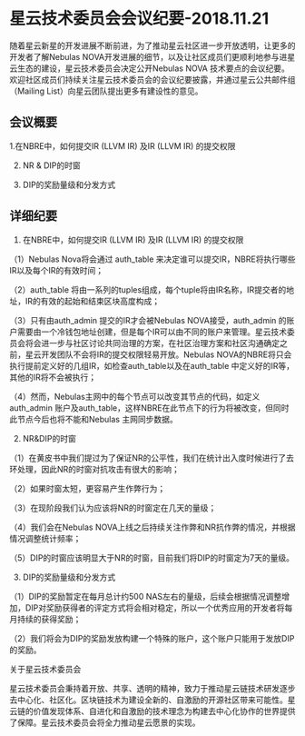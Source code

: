# 星云技术委员会会议纪要-2018.11.21

随着星云新星的开发进展不断前进，为了推动星云社区进一步开放透明，让更多的开发者了解Nebulas NOVA开发进展的细节，以及让社区成员们更顺利地参与进星云生态的建设，星云技术委员会决定公开Nebulas NOVA 技术要点的会议纪要。欢迎社区成员们持续关注星云技术委员会的会议纪要披露，并通过星云公共邮件组（Mailing List）向星云团队提出更多有建设性的意见。

## 会议概要

1.在NBRE中，如何提交IR (LLVM IR) 及IR (LLVM IR) 的提交权限

2. NR & DIP的时窗

3. DIP的奖励量级和分发方式

 

## 详细纪要

1. 在NBRE中，如何提交IR (LLVM IR) 及IR (LLVM IR) 的提交权限

（1）Nebulas Nova将会通过 auth_table 来决定谁可以提交IR，NBRE将执行哪些IR以及每个IR的有效时间；

（2）auth_table 将由一系列的tuples组成，每个tuple将由IR名称，IR提交者的地址，IR的有效的起始和结束区块高度构成；

（3）只有由auth_admin 提交的IR才会被Nebulas NOVA接受，auth_admin 的账户需要由一个冷钱包地址创建，但是每个IR可以由不同的账户来管理。星云技术委员会将会进一步与社区讨论共同治理的方案，在社区治理方案和社区沟通确定之前，星云开发团队不会将IR的提交权限轻易开放。Nebulas NOVA的NBRE将只会执行提前定义好的几组IR，如检查auth_table以及在auth_table 中定义好的IR等，其他的IR将不会被执行；

（4）然而，Nebulas主网中的每个节点可以改变其节点的代码，如定义auth_admin 账户及auth_table，这样NBRE在此节点下的行为将被改变，但同时此节点今后也将不能和Nebulas 主网同步数据。

2. NR&DIP的时窗

（1）在黄皮书中我们提过为了保证NR的公平性，我们在统计出入度时候进行了去环处理，因此NR的时窗对抗攻击有很大的影响；

（2）如果时窗太短，更容易产生作弊行为；

（3）在现阶段我们认为应该将NR的时窗定在几天的量级；

（4）我们会在Nebulas NOVA上线之后持续关注作弊和NR抗作弊的情况，并根据情况调整统计频率；

（5）DIP的时窗应该明显大于NR的时窗，目前我们将DIP的时窗定为7天的量级。

3. DIP的奖励量级和分发方式

（1）DIP的奖励暂定在每月总计约500 NAS左右的量级，后续会根据情况调整增加，DIP对奖励获得者的评定方式将会相对稳定，所以一个优秀应用的开发者将每月持续的获得奖励；

（2）我们将会为DIP的奖励发放构建一个特殊的账户，这个账户只能用于发放DIP的奖励。

 
关于星云技术委员会

星云技术委员会秉持着开放、共享、透明的精神，致力于推动星云链技术研发逐步去中心化、社区化。区块链技术为建设全新的、自激励的开源社区带来可能性。星云链的价值发现体系、自进化和自激励的技术理念为构建去中心化协作的世界提供了保障。星云技术委员会将全力推动星云愿景的实现。

